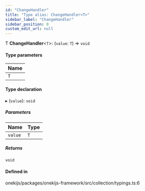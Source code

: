 ```yaml
---
id: "ChangeHandler"
title: "Type alias: ChangeHandler<T>"
sidebar_label: "ChangeHandler"
sidebar_position: 0
custom_edit_url: null
---
```


Ƭ **ChangeHandler**<`T`\>: (`value`: `T`) => `void`

#### Type parameters

| Name |
| :------ |
| `T` |

#### Type declaration

▸ (`value`): `void`

##### Parameters

| Name | Type |
| :------ | :------ |
| `value` | `T` |

##### Returns

`void`

#### Defined in

onekijs/packages/onekijs-framework/src/collection/typings.ts:6
